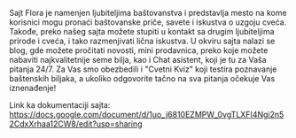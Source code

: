 Sajt Flora je namenjen ljubiteljima baštovanstva i predstavlja mesto na kome korisnici mogu pronaći baštovanske priče, savete i iskustva o uzgoju cveća. Takođe, preko našeg sajta možete stupiti u kontakt sa drugim ljubiteljima prirode i cveća, i tako razmenjivati lična iskustva. U okviru sajta nalazi se blog, gde možete pročitati novosti, mini prodavnica, preko koje možete nabaviti najkvalitetnije seme bilja, kao i Chat asistent, koji je tu za Vaša pitanja 24/7. Za Vas smo obezbedili i "Cvetni Kviz" koji testira poznavanje baštenskih biljaka, a ukoliko odgovorite tačno na sva pitanja očekuje Vas iznenađenje!

Link ka dokumentaciji sajta: https://docs.google.com/document/d/1uo_j6810EZMPW_0vgTLXFI4Ngi2n52CdxXrhaa12CW8/edit?usp=sharing